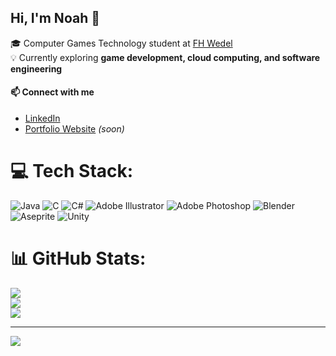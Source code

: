 ## Hi, I'm Noah 👋

🎓 Computer Games Technology student at [FH Wedel](https://www.fh-wedel.de/)  
💡 Currently exploring **game development, cloud computing, and software engineering**  

#### 📫 Connect with me
- [LinkedIn](www.linkedin.com/in/schmidtenoah)  
- [Portfolio Website]() *(soon)*  

# 💻 Tech Stack:
![Java](https://img.shields.io/badge/java-%23ED8B00.svg?style=for-the-badge&logo=openjdk&logoColor=white) 
![C](https://img.shields.io/badge/c-%2300599C.svg?style=for-the-badge&logo=c&logoColor=white) 
![C#](https://img.shields.io/badge/c%23-%23239120.svg?style=for-the-badge&logo=csharp&logoColor=white) 
![Adobe Illustrator](https://img.shields.io/badge/adobe%20illustrator-%23FF9A00.svg?style=for-the-badge&logo=adobe%20illustrator&logoColor=white) 
![Adobe Photoshop](https://img.shields.io/badge/adobe%20photoshop-%2331A8FF.svg?style=for-the-badge&logo=adobe%20photoshop&logoColor=white) 
![Blender](https://img.shields.io/badge/blender-%23F5792A.svg?style=for-the-badge&logo=blender&logoColor=white) 
![Aseprite](https://img.shields.io/badge/Aseprite-FFFFFF?style=for-the-badge&logo=Aseprite&logoColor=#7D929E) 
![Unity](https://img.shields.io/badge/unity-%23000000.svg?style=for-the-badge&logo=unity&logoColor=white)

# 📊 GitHub Stats:
![](https://github-readme-stats.vercel.app/api?username=schmidtenoah&theme=react&hide_border=false&include_all_commits=false&count_private=false)<br/>
![](https://nirzak-streak-stats.vercel.app/?user=schmidtenoah&theme=react&hide_border=false)<br/>
![](https://github-readme-stats.vercel.app/api/top-langs/?username=schmidtenoah&theme=react&hide_border=false&include_all_commits=false&count_private=false&layout=compact)

---
[![](https://visitcount.itsvg.in/api?id=schmidtenoah&icon=0&color=0)](https://visitcount.itsvg.in)
